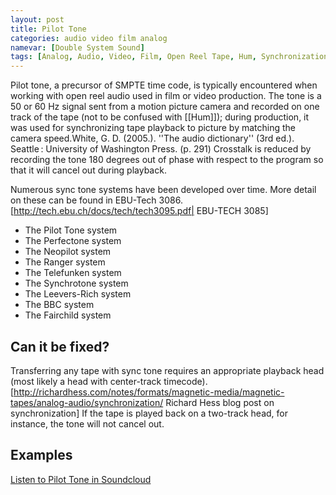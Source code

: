 ```yaml
---
layout: post
title: Pilot Tone
categories: audio video film analog
namevar: [Double System Sound]
tags: [Analog, Audio, Video, Film, Open Reel Tape, Hum, Synchronization]
---
```


Pilot tone, a precursor of SMPTE time code, is typically encountered when working with open reel audio used in film or video production. The tone is a 50 or 60 Hz signal sent from a motion picture camera and recorded on one track of the tape (not to be confused with [[Hum]]); during production, it was used for synchronizing tape playback to picture by matching the camera speed.<ref>White, G. D. (2005.). ''The audio dictionary'' (3rd ed.). Seattle : University of Washington Press. (p. 291)</ref> Crosstalk is reduced by recording the tone 180 degrees out of phase with respect to the program so that it will cancel out during playback.<br/>

Numerous sync tone systems have been developed over time. More detail on these can be found in EBU-Tech 3086.<ref>[http://tech.ebu.ch/docs/tech/tech3095.pdf‎| EBU-TECH 3085]</ref><br/>

* The Pilot Tone system
* The Perfectone system
* The Neopilot system
* The Ranger system
* The Telefunken system
* The Synchrotone system
* The Leevers-Rich system
* The BBC system
* The Fairchild system

## Can it be fixed?

Transferring any tape with sync tone requires an appropriate playback head (most likely a head with center-track timecode).<ref>[http://richardhess.com/notes/formats/magnetic-media/magnetic-tapes/analog-audio/synchronization/ Richard Hess blog post on synchronization]</ref> If the tape is played back on a two-track head, for instance, the tone will not cancel out.

## Examples 

[Listen to Pilot Tone in Soundcloud](https://soundcloud.com/av_artifact_atlas/pilot-tone)
